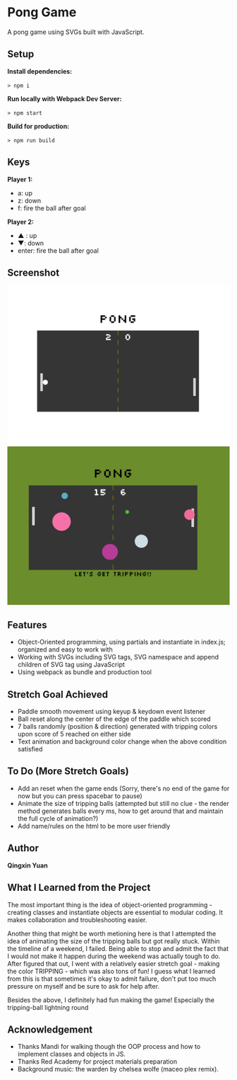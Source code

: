 # Pong Game

A pong game using SVGs built with JavaScript.

## Setup

**Install dependencies:**

`> npm i`

**Run locally with Webpack Dev Server:**

`> npm start`

**Build for production:**

`> npm run build`

## Keys

**Player 1:**
* a: up
* z: down
* f: fire the ball after goal

**Player 2:**
* ▲ : up
* ▼: down
* enter: fire the ball after goal

## Screenshot
![Alt Text](/public/screenshots/screenshot1.png?raw=true "pong game screeshot one")
![Alt Text](/public/screenshots/screenshot2.png?raw=true "pong game screeshot two")

## Features
* Object-Oriented programming, using partials and instantiate in index.js; organized and easy to work with
* Working with SVGs including SVG tags, SVG namespace and append children of SVG tag using JavaScript
* Using webpack as bundle and production tool

## Stretch Goal Achieved
* Paddle smooth movement using keyup & keydown event listener
* Ball reset along the center of the edge of the paddle which scored
* 7 balls randomly (position & direction) generated with tripping colors upon score of 5 reached on either side
* Text animation and background color change when the above condition satisfied

## To Do (More Stretch Goals)
* Add an reset when the game ends (Sorry, there's no end of the game for now but you can press spacebar to pause)
* Animate the size of tripping balls (attempted but still no clue - the render method generates balls every ms, how to get around that and maintain the full cycle of animation?)
* Add name/rules on the html to be more user friendly

## Author
**Qingxin Yuan**

## What I Learned from the Project
The most important thing is the idea of object-oriented programming - creating classes and instantiate objects are essential to modular coding. It makes collaboration and troubleshooting easier. 

Another thing that might be worth metioning here is that I attempted the idea of animating the size of the tripping balls but got really stuck. Within the timeline of a weekend, I failed. Being able to stop and admit the fact that I would not make it happen during the weekend was actually tough to do. After figured that out, I went with a relatively easier stretch goal - making the color TRIPPING - which was also tons of fun! I guess what I learned from this is that sometimes it's okay to admit failure, don't put too much pressure on myself and be sure to ask for help after. 

Besides the above, I definitely had fun making the game! Especially the tripping-ball lightning round 

## Acknowledgement
* Thanks Mandi for walking though the OOP process and how to implement classes and objects in JS.
* Thanks Red Academy for project materials preparation
* Background music: the warden by chelsea wolfe (maceo plex remix). 